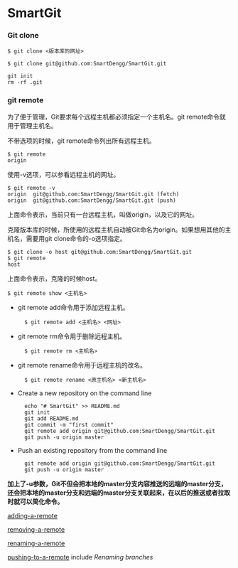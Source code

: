 # SmartGit

### Git clone

	$ git clone <版本库的网址>
	
	$ git clone git@github.com:SmartDengg/SmartGit.git

	git init
	rm -rf .git

### git remote

为了便于管理，Git要求每个远程主机都必须指定一个主机名。git remote命令就用于管理主机名。

不带选项的时候，git remote命令列出所有远程主机。

	$ git remote
	origin

使用-v选项，可以参看远程主机的网址。

	$ git remote -v
	origin  git@github.com:SmartDengg/SmartGit.git (fetch)
	origin  git@github.com:SmartDengg/SmartGit.git (push)

上面命令表示，当前只有一台远程主机，叫做origin，以及它的网址。

克隆版本库的时候，所使用的远程主机自动被Git命名为origin。如果想用其他的主机名，需要用git clone命令的-o选项指定。

	$ git clone -o host git@github.com:SmartDengg/SmartGit.git
	$ git remote
	host

上面命令表示，克隆的时候host。

	$ git remote show <主机名>

- git remote add命令用于添加远程主机。

		$ git remote add <主机名> <网址>

- git remote rm命令用于删除远程主机。

		$ git remote rm <主机名>

- git remote rename命令用于远程主机的改名。

		$ git remote rename <原主机名> <新主机名>

- Create a new repository on the command line

		echo "# SmartGit" >> README.md
		git init
		git add README.md
		git commit -m "first commit"
		git remote add origin git@github.com:SmartDengg/SmartGit.git
		git push -u origin master

- Push an existing repository from the command line

		git remote add origin git@github.com:SmartDengg/SmartGit.git
		git push -u origin master

**加上了-u参数，Git不但会把本地的master分支内容推送的远端的master分支，还会把本地的master分支和远端的master分支关联起来，在以后的推送或者拉取时就可以简化命令。**

[adding-a-remote](https://help.github.com/articles/adding-a-remote/)

[removing-a-remote](https://help.github.com/articles/removing-a-remote/)

[renaming-a-remote](https://help.github.com/articles/renaming-a-remote/)

[pushing-to-a-remote](https://help.github.com/articles/pushing-to-a-remote/) include *Renaming branches*